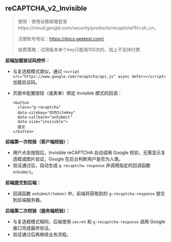 ## reCAPTCHA_v2_Invisible

>使用：使用谷歌邮箱登录https://cloud.google.com/security/products/recaptcha?hl=zh_cn，
>
>注册账号地址：https://docs.geetest.com/
>
>收费策略：试用版本单个key只能用100次的，线上不支持付费

**前端加载验证码控件：**

- 与复选框模式类似，通过 `<script src="https://www.google.com/recaptcha/api.js" async defer></script>` 加载验证码。

- 页面中配置按钮（或表单）绑定 Invisible 模式的回调：

  ```
  <button
    class="g-recaptcha"
    data-sitekey="你的SiteKey"
    data-callback="onSubmit"
    data-size="invisible">
    提交
  </button>
  ```

**前端第一次校验（客户端校验）：**

- 用户点击按钮后，Invisible reCAPTCHA 自动调用 Google 校验，无需显示复选框或图片验证，Google 在后台判断用户是否为人类。
- 验证通过后，自动生成 `g-recaptcha-response` 并调用指定的回调函数 `onSubmit`。

**前端提交到后端：**

- 回调函数 `onSubmit(token)` 中，前端将获取到的 `g-recaptcha-response` 提交到后端服务器。

**后端第二次校验（服务端校验）：**

- 与复选框模式相同，后端使用 `secret` 和 `g-recaptcha-response` 调用 Google 接口完成最终验证。
- 验证通过后再继续业务流程。

